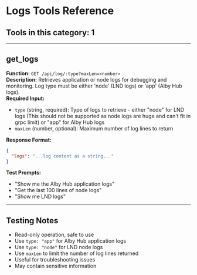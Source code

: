 # Logs Tools Reference

## Tools in this category: 1

---

## get_logs

**Function:** `GET /api/log/:type?maxLen=<number>`  
**Description:** Retrieves application or node logs for debugging and monitoring. Log type must be either 'node' (LND logs) or 'app' (Alby Hub logs).  
**Required Input:**

- `type` (string, required): Type of logs to retrieve - either "node" for LND logs (This should not be supported as node logs are huge and can't fit in grpc limit) or "app" for Alby Hub logs
- `maxLen` (number, optional): Maximum number of log lines to return

**Response Format:**

```json
{
  "logs": "...log content as a string..."
}
```

**Test Prompts:**

- "Show me the Alby Hub application logs"
- "Get the last 100 lines of node logs"
- "Show me LND logs"

---

## Testing Notes

- Read-only operation, safe to use
- Use `type: "app"` for Alby Hub application logs
- Use `type: "node"` for LND node logs
- Use `maxLen` to limit the number of log lines returned
- Useful for troubleshooting issues
- May contain sensitive information
